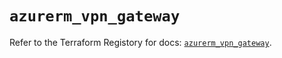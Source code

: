 # `azurerm_vpn_gateway`

Refer to the Terraform Registory for docs: [`azurerm_vpn_gateway`](https://registry.terraform.io/providers/hashicorp/azurerm/3.74.0/docs/resources/vpn_gateway).
